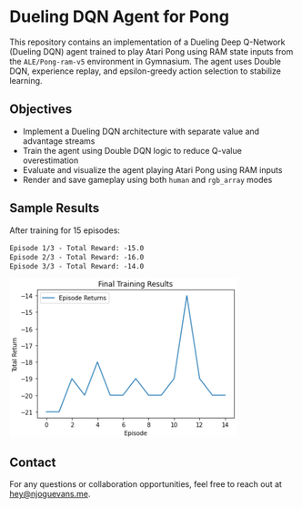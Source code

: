 # Dueling DQN Agent for Pong

This repository contains an implementation of a Dueling Deep Q-Network (Dueling DQN) agent trained to play Atari Pong using RAM state inputs from the `ALE/Pong-ram-v5` environment in Gymnasium. The agent uses Double DQN, experience replay, and epsilon-greedy action selection to stabilize learning.

## Objectives

- Implement a Dueling DQN architecture with separate value and advantage streams  
- Train the agent using Double DQN logic to reduce Q-value overestimation  
- Evaluate and visualize the agent playing Atari Pong using RAM inputs  
- Render and save gameplay using both `human` and `rgb_array` modes


## Sample Results

After training for 15 episodes:

```
Episode 1/3 - Total Reward: -15.0
Episode 2/3 - Total Reward: -16.0
Episode 3/3 - Total Reward: -14.0
```

<img src="assets/Train.png" alt="Graphs" width="400">


## Contact

For any questions or collaboration opportunities, feel free to reach out at [hey@njoguevans.me](mailto:hey@njoguevans.me).
